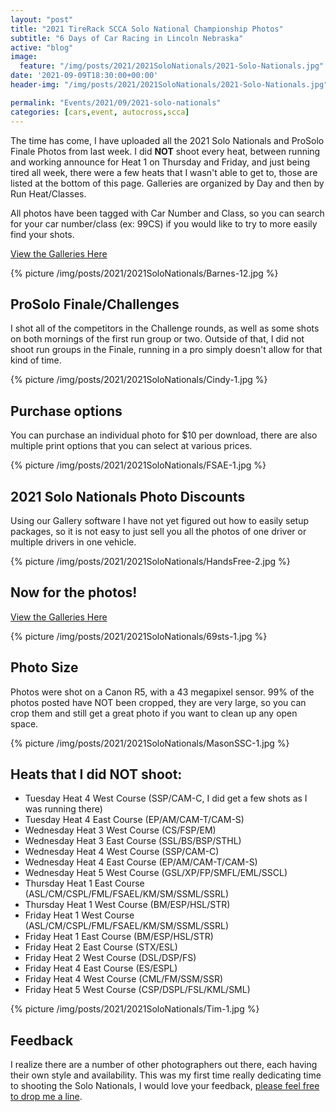 ```yaml
---
layout: "post"
title: "2021 TireRack SCCA Solo National Championship Photos"
subtitle: "6 Days of Car Racing in Lincoln Nebraska"
active: "blog"
image:
  feature: "/img/posts/2021/2021SoloNationals/2021-Solo-Nationals.jpg"
date: '2021-09-09T18:30:00+00:00'
header-img: "/img/posts/2021/2021SoloNationals/2021-Solo-Nationals.jpg"

permalink: "Events/2021/09/2021-solo-nationals"
categories: [cars,event, autocross,scca]
---
```

The time has come, I have uploaded all the 2021 Solo Nationals and ProSolo Finale Photos from last week. I did **NOT** shoot every heat, between running and working announce for Heat 1 on Thursday and Friday, and just being tired all week, there were a few heats that I wasn't able to get to, those are listed at the bottom of this page. Galleries are organized by Day and then by Run Heat/Classes.

All photos have been tagged with Car Number and Class, so you can search for your car number/class (ex: 99CS) if you would like to try to more easily find your shots.

[View the Galleries Here](https://photos.rainbowmarks.com/2021/Cars/2021-Solo-Nationals-and-ProSolo-Finale)

{% picture /img/posts/2021/2021SoloNationals/Barnes-12.jpg %}

## ProSolo Finale/Challenges
I shot all of the competitors in the Challenge rounds, as well as some shots on both mornings of the first run group or two. Outside of that, I did not shoot run groups in the Finale, running in a pro simply doesn't allow for that kind of time.

{% picture /img/posts/2021/2021SoloNationals/Cindy-1.jpg %}

## Purchase options
You can purchase an individual photo for $10 per download, there are also multiple print options that you can select at various prices.

{% picture /img/posts/2021/2021SoloNationals/FSAE-1.jpg %}

## 2021 Solo Nationals Photo Discounts
Using our Gallery software I have not yet figured out how to easily setup packages, so it is not easy to just sell you all the photos of one driver or multiple drivers in one vehicle.

{% picture /img/posts/2021/2021SoloNationals/HandsFree-2.jpg %}

## Now for the photos!

[View the Galleries Here](https://photos.rainbowmarks.com/2021/Cars/2021-Solo-Nationals-and-ProSolo-Finale)

{% picture /img/posts/2021/2021SoloNationals/69sts-1.jpg %}

## Photo Size
Photos were shot on a Canon R5, with a 43 megapixel sensor. 99% of the photos posted have NOT been cropped, they are very large, so you can crop them and still get a great photo if you want to clean up any open space.

{% picture /img/posts/2021/2021SoloNationals/MasonSSC-1.jpg %}

## Heats that I did NOT shoot:
- Tuesday Heat 4 West Course (SSP/CAM-C, I did get a few shots as I was running there)
- Tuesday Heat 4 East Course (EP/AM/CAM-T/CAM-S)
- Wednesday Heat 3 West Course (CS/FSP/EM)
- Wednesday Heat 3 East Course (SSL/BS/BSP/STHL)
- Wednesday Heat 4 West Course (SSP/CAM-C)
- Wednesday Heat 4 East Course (EP/AM/CAM-T/CAM-S)
- Wednesday Heat 5 West Course (GSL/XP/FP/SMFL/EML/SSCL)
- Thursday Heat 1 East Course (ASL/CM/CSPL/FML/FSAEL/KM/SM/SSML/SSRL)
- Thursday Heat 1 West Course (BM/ESP/HSL/STR)
- Friday Heat 1 West Course (ASL/CM/CSPL/FML/FSAEL/KM/SM/SSML/SSRL)
- Friday Heat 1 East Course (BM/ESP/HSL/STR)
- Friday Heat 2 East Course (STX/ESL)
- Friday Heat 2 West Course (DSL/DSP/FS)
- Friday Heat 4 East Course (ES/ESPL)
- Friday Heat 4 West Course (CML/FM/SSM/SSR)
- Friday Heat 5 West Course (CSP/DSPL/FSL/KML/SML)

{% picture /img/posts/2021/2021SoloNationals/Tim-1.jpg %}


## Feedback
I realize there are a number of other photographers out there, each having their own style and availability. This was my first time really dedicating time to shooting the Solo Nationals, I would love your feedback, [please feel free to drop me a line](https://chrishammond.com/contact/).

